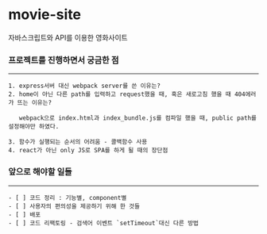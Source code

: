 # movie-site

자바스크립트와 API를 이용한 영화사이트

### 프로젝트를 진행하면서 궁금한 점

---

    1. express서버 대신 webpack server를 쓴 이유는?
    2. home이 아닌 다른 path를 입력하고 request했을 때, 혹은 새로고침 했을 때 404에러가 뜨는 이유는?

       webpack으로 index.html과 index_bundle.js를 컴파일 했을 때, public path를 설정해야만 하였다.

    3. 함수가 실행되는 순서의 어려움 - 콜백함수 사용
    4. react가 아닌 only JS로 SPA를 하게 될 때의 장단점

### 앞으로 해야할 일들

---

    - [ ] 코드 정리 : 기능별, component별
    - [ ] 사용자의 편의성을 제공하기 위해 한 것들
    - [ ] 배포
    - [ ] 코드 리팩토링 - 검색어 이벤트 `setTimeout`대신 다른 방법
